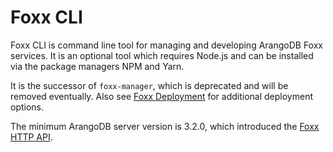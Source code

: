 # Foxx CLI

Foxx CLI is command line tool for managing and developing ArangoDB
Foxx services. It is an optional tool which requires Node.js and
can be installed via the package managers NPM and Yarn.

It is the successor of `foxx-manager`, which is deprecated and will be
removed eventually. Also see [Foxx Deployment](../../Foxx/Deployment.md)
for additional deployment options.

The minimum ArangoDB server version is 3.2.0, which introduced the
[Foxx HTTP API](../../../HTTP/Foxx/index.html).
